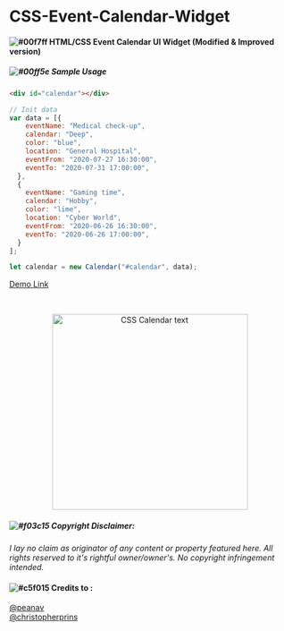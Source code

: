 # CSS-Event-Calendar-Widget
#### ![#00f7ff](https://via.placeholder.com/15/00f7ff/000000?text=+) HTML/CSS Event Calendar UI Widget (Modified & Improved version)

##### ![#00ff5e](https://via.placeholder.com/15/00ff5e/000000/?text=+) Sample Usage
```html
<div id="calendar"></div>
```
```javascript
// Init data
var data = [{
    eventName: "Medical check-up",
    calendar: "Deep",
    color: "blue",
    location: "General Hospital",
    eventFrom: "2020-07-27 16:30:00",
    eventTo: "2020-07-31 17:00:00",
  },
  {
    eventName: "Gaming time",
    calendar: "Hobby",
    color: "lime",
    location: "Cyber World",
    eventFrom: "2020-06-26 16:30:00",
    eventTo: "2020-06-26 17:00:00",
  }
];

let calendar = new Calendar("#calendar", data);
```
      
[Demo Link](https://raw.githack.com/marcustansoon/CSS-Event-Calendar-Widget/master/demo/demo1.html)

<br>

<p align="center">
  <img src="https://i.imgur.com/KVmlqai.png" width="350" title="CSS Calendar text">
</p>


##### ![#f03c15](https://via.placeholder.com/15/f03c15/000000?text=+) Copyright Disclaimer: 
*I lay no claim as originator of any content or property featured here. All rights reserved to it's rightful owner/owner's. No copyright infringement intended.*

#### ![#c5f015](https://via.placeholder.com/15/c5f015/000000?text=+) Credits to :
[@peanav](https://codepen.io/peanav/pens/)
<br>
[@christopherprins](https://codepen.io/christopherprins)

